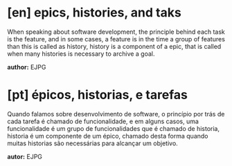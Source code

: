 # [en] epics, histories, and taks
When speaking about software development, the principle behind each task
is the feature, and in some cases, a feature is in the time a group of 
features than this is called as history, history is a component of a epic,
that is called when many histories is necessary to archive a goal.

**author:** EJPG


# [pt] épicos, historias, e tarefas
Quando falamos sobre desenvolvimento de software, o princípio por trás de cada tarefa
é chamado de funcionalidade, e em alguns casos, uma funcionalidade é um grupo de 
funcionalidades que é chamado de historia, historia é um componente de um épico,
chamado desta forma quando muitas historias são necessárias para alcançar um objetivo.

**autor:** EJPG